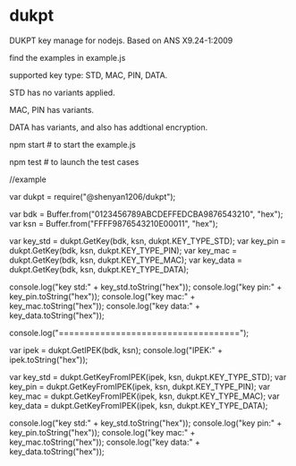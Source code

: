 # dukpt
DUKPT key manage for nodejs. Based on ANS X9.24-1:2009

find the examples in example.js

supported key type: STD, MAC, PIN, DATA.

STD has no variants applied.

MAC, PIN has variants.

DATA has variants, and also has addtional encryption.


npm start  # to start the example.js

npm test   # to launch the test cases


//example

var dukpt = require("@shenyan1206/dukpt");

var bdk = Buffer.from("0123456789ABCDEFFEDCBA9876543210", "hex");
var ksn = Buffer.from("FFFF9876543210E00011", "hex");

var key_std = dukpt.GetKey(bdk, ksn, dukpt.KEY_TYPE_STD);
var key_pin = dukpt.GetKey(bdk, ksn, dukpt.KEY_TYPE_PIN);
var key_mac = dukpt.GetKey(bdk, ksn, dukpt.KEY_TYPE_MAC);
var key_data = dukpt.GetKey(bdk, ksn, dukpt.KEY_TYPE_DATA);

console.log("key std:" + key_std.toString("hex"));
console.log("key pin:" + key_pin.toString("hex"));
console.log("key mac:" + key_mac.toString("hex"));
console.log("key data:" + key_data.toString("hex"));

console.log("===================================");

var ipek = dukpt.GetIPEK(bdk, ksn);
console.log("IPEK:" + ipek.toString("hex"));

var key_std = dukpt.GetKeyFromIPEK(ipek, ksn, dukpt.KEY_TYPE_STD);
var key_pin = dukpt.GetKeyFromIPEK(ipek, ksn, dukpt.KEY_TYPE_PIN);
var key_mac = dukpt.GetKeyFromIPEK(ipek, ksn, dukpt.KEY_TYPE_MAC);
var key_data = dukpt.GetKeyFromIPEK(ipek, ksn, dukpt.KEY_TYPE_DATA);

console.log("key std:" + key_std.toString("hex"));
console.log("key pin:" + key_pin.toString("hex"));
console.log("key mac:" + key_mac.toString("hex"));
console.log("key data:" + key_data.toString("hex"));
